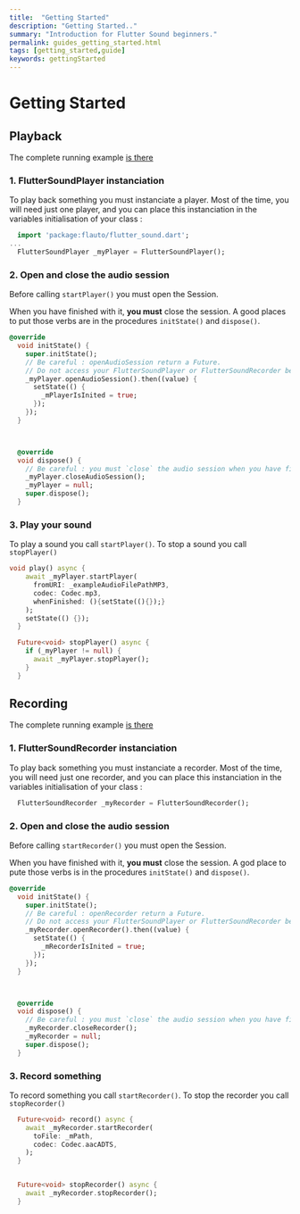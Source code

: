 ```yaml
---
title:  "Getting Started"
description: "Getting Started.."
summary: "Introduction for Flutter Sound beginners."
permalink: guides_getting_started.html
tags: [getting_started,guide]
keywords: gettingStarted
---
```


# Getting Started

## Playback

The complete running example [is there](flutter_sound_examples_simple_playback.html)

### 1. FlutterSoundPlayer instanciation

To play back something you must instanciate a player. Most of the time, you will need just one player, and you can place this instanciation in the variables initialisation of your class :

```dart
  import 'package:flauto/flutter_sound.dart';
...
  FlutterSoundPlayer _myPlayer = FlutterSoundPlayer();
```

### 2. Open and close the audio session

Before calling `startPlayer()` you must open the Session.

When you have finished with it, **you must** close the session. A good places to put those verbs are in the procedures `initState()` and `dispose()`.

```dart
@override
  void initState() {
    super.initState();
    // Be careful : openAudioSession return a Future.
    // Do not access your FlutterSoundPlayer or FlutterSoundRecorder before the completion of the Future
    _myPlayer.openAudioSession().then((value) {
      setState(() {
        _mPlayerIsInited = true;
      });
    });
  }



  @override
  void dispose() {
    // Be careful : you must `close` the audio session when you have finished with it.
    _myPlayer.closeAudioSession();
    _myPlayer = null;
    super.dispose();
  }
```

### 3. Play your sound

To play a sound you call `startPlayer()`. To stop a sound you call `stopPlayer()`

```dart
void play() async {
    await _myPlayer.startPlayer(
      fromURI: _exampleAudioFilePathMP3,
      codec: Codec.mp3,
      whenFinished: (){setState((){});}
    );
    setState(() {});
  }

  Future<void> stopPlayer() async {
    if (_myPlayer != null) {
      await _myPlayer.stopPlayer();
    }
  }
```

## Recording

The complete running example [is there](flutter_sound_examples_simple_recorder.html)

### 1. FlutterSoundRecorder instanciation

To play back something you must instanciate a recorder. Most of the time, you will need just one recorder, and you can place this instanciation in the variables initialisation of your class :

```dart
  FlutterSoundRecorder _myRecorder = FlutterSoundRecorder();
```

### 2. Open and close the audio session

Before calling `startRecorder()` you must open the Session.

When you have finished with it, **you must** close the session. A god place to pute those verbs is in the procedures `initState()` and `dispose()`.

```dart
@override
  void initState() {
    super.initState();
    // Be careful : openRecorder return a Future.
    // Do not access your FlutterSoundPlayer or FlutterSoundRecorder before the completion of the Future
    _myRecorder.openRecorder().then((value) {
      setState(() {
        _mRecorderIsInited = true;
      });
    });
  }



  @override
  void dispose() {
    // Be careful : you must `close` the audio session when you have finished with it.
    _myRecorder.closeRecorder();
    _myRecorder = null;
    super.dispose();
  }
```

### 3. Record something

To record something you call `startRecorder()`. To stop the recorder you call `stopRecorder()`

```dart
  Future<void> record() async {
    await _myRecorder.startRecorder(
      toFile: _mPath,
      codec: Codec.aacADTS,
    );
  }


  Future<void> stopRecorder() async {
    await _myRecorder.stopRecorder();
  }
```
